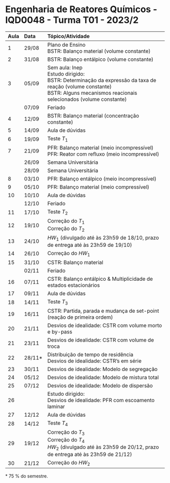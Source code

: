 # Engenharia de Reatores Químicos - IQD0048 - Turma T01 - 2023/2

| Aula | Data | Tópico/Atividade |
| :--- | :--- | :--- |
| 1 | 29/08 | Plano de Ensino <br> BSTR: Balanço material (volume constante) |
| 2 | 31/08 | BSTR: Balanço entálpico (volume constante) |
| 3 | 05/09 | Sem aula: Inep <br> Estudo dirigido: <br> BSTR: Determinação da expressão da taxa de reação (volume constante) <br> BSTR: Alguns mecanismos reacionais selecionados (volume constante) |
| | 07/09 | Feriado |
| 4 | 12/09 | BSTR: Balanço material (concentração constante) |
| 5 | 14/09 | Aula de dúvidas |
| 6 | 19/09 | Teste *T*<sub>1</sub> |
| 7 | 21/09 | PFR: Balanço material (meio incompressível) <br> PFR: Reator com refluxo (meio incompressível) |
| | 26/09 | Semana Universitária |
| | 28/09 | Semana Universitária |
| 8 | 03/10 | PFR: Balanço entálpico (meio incompressível) |
| 9 | 05/10 | PFR: Balanço material (meio compressível) |
| 10 | 10/10 | Aula de dúvidas |
| | 12/10 | Feriado |
| 11 | 17/10 | Teste *T*<sub>2</sub> |
| 12 | 19/10 | Correção do *T*<sub>1</sub> <br> Correção do *T*<sub>2</sub> |
| 13 | 24/10 | *HW*<sub>1</sub> (divulgado até às 23h59 de 18/10, prazo de entrega até às 23h59 de 19/10) |
| 14 | 26/10 | Correção do *HW*<sub>1</sub> |
| 15 | 31/10 | CSTR: Balanço material |
| | 02/11 | Feriado |
| 16 | 07/11 | CSTR: Balanço entálpico & Multiplicidade de estados estacionários |
| 17 | 09/11 | Aula de dúvidas |
| 18 | 14/11 | Teste *T*<sub>3</sub> |
| 19 | 16/11 | CSTR: Partida, parada e mudança de set-point (reação de primeira ordem) |
| 20 | 21/11 | Desvios de idealidade: CSTR com volume morto e by-pass |
| 21 | 23/11 | Desvios de idealidade: CSTR com volume de troca |
| 22 | 28/11* | Distribuição de tempo de residência <br> Desvios de idealidade: CSTR’s em série |
| 23 | 30/11 | Desvios de idealidade: Modelo de segregação |
| 24 | 05/12 | Desvios de idealidade: Modelo de mistura total |
| 25 | 07/12 | Desvios de idealidade: Modelo de dispersão |
| 26 | | Estudo dirigido: <br> Desvios de idealidade: PFR com escoamento laminar |
| 27 | 12/12 | Aula de dúvidas |
| 28 | 14/12 | Teste *T*<sub>4</sub> |
| 29 | 19/12 | Correção do *T*<sub>3</sub> <br> Correção do *T*<sub>4</sub> <br> *HW*<sub>2</sub> (divulgado até às 23h59 de 20/12, prazo de entrega até às 23h59 de 21/12) |
| 30 | 21/12 | Correção do *HW*<sub>2</sub> |

\* 75 % do semestre.
